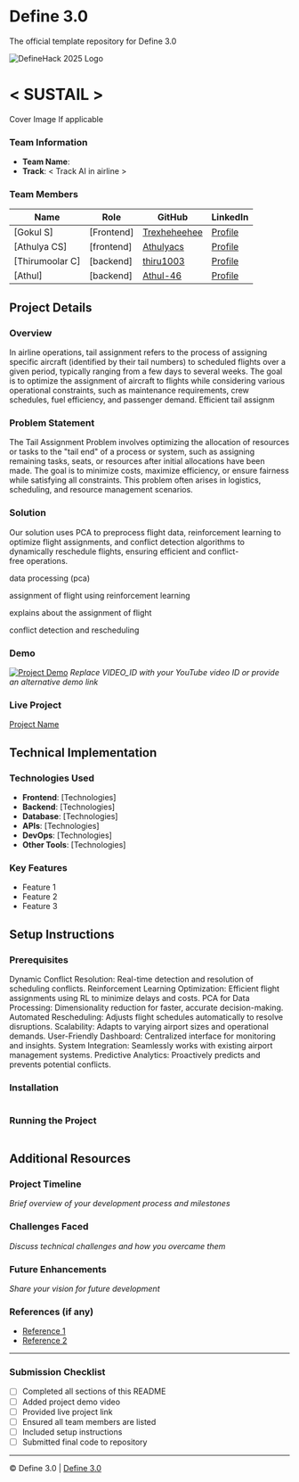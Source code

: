 
# Define 3.0
The official template repository for Define 3.0

![DefineHack 2025 Logo](https://github.com/user-attachments/assets/8173bc16-418e-4912-b500-c6427e4ba4b6)



# < SUSTAIL >
 Cover Image  If applicable

### Team Information
- **Team Name**: <Team Newbies reincarnated > 
- **Track**: < Track AI in airline >

### Team Members
| Name | Role | GitHub | LinkedIn |
|------|------|--------|----------|
| [Gokul S] | [Frontend] | [Trexheheehee](https://github.com/Trexheheehee) | [Profile](https://linkedin.com/in/username) |
| [Athulya CS] | [frontend] | [Athulyacs](https://github.com/Athulyacs) | [Profile](https://linkedin.com/in/username) |
| [Thirumoolar C] | [backend] | [thiru1003](https://github.com/thiru1003) | [Profile](https://linkedin.com/in/username) |
| [Athul] | [backend] | [Athul-46](https://github.com/Athul-46) | [Profile](https://linkedin.com/in/username) |

## Project Details

### Overview
In airline operations, tail assignment refers to the process of assigning specific aircraft (identified by their tail numbers) to scheduled flights over a given period, typically ranging from a few days to several weeks. The goal is to optimize the assignment of aircraft to flights while considering various operational constraints, such as maintenance requirements, crew schedules, fuel efficiency, and passenger demand. Efficient tail assignm

### Problem Statement
The Tail Assignment Problem involves optimizing the allocation of resources or tasks to the "tail end" of a process or system, such as assigning remaining tasks, seats, or resources after initial allocations have been made. The goal is to minimize costs, maximize efficiency, or ensure fairness while satisfying all constraints. This problem often arises in logistics, scheduling, and resource management scenarios.

### Solution
Our solution uses PCA to preprocess flight data, reinforcement learning to optimize flight assignments, and conflict detection algorithms to dynamically reschedule flights, ensuring efficient and conflict-free operations.

data processing (pca)

assignment of flight using reinforcement learning

explains about the assignment of flight

conflict detection and rescheduling

### Demo
[![Project Demo](https://img.youtube.com/vi/VIDEO_ID/0.jpg)](https://www.youtube.com/watch?v=VIDEO_ID)
_Replace VIDEO_ID with your YouTube video ID or provide an alternative demo link_

### Live Project
[Project Name](https://your-project-url.com)

## Technical Implementation

### Technologies Used
- **Frontend**: [Technologies]
- **Backend**: [Technologies]
- **Database**: [Technologies]
- **APIs**: [Technologies]
- **DevOps**: [Technologies]
- **Other Tools**: [Technologies]

### Key Features
- Feature 1
- Feature 2
- Feature 3

## Setup Instructions

### Prerequisites
Dynamic Conflict Resolution: Real-time detection and resolution of scheduling conflicts.
Reinforcement Learning Optimization: Efficient flight assignments using RL to minimize delays and costs.
PCA for Data Processing: Dimensionality reduction for faster, accurate decision-making.
Automated Rescheduling: Adjusts flight schedules automatically to resolve disruptions.
Scalability: Adapts to varying airport sizes and operational demands.
User-Friendly Dashboard: Centralized interface for monitoring and insights.
System Integration: Seamlessly works with existing airport management systems.
Predictive Analytics: Proactively predicts and prevents potential conflicts.

### Installation 
```bash

```

### Running the Project
```bash

```

## Additional Resources

### Project Timeline
_Brief overview of your development process and milestones_

### Challenges Faced
_Discuss technical challenges and how you overcame them_

### Future Enhancements
_Share your vision for future development_

### References (if any)
- [Reference 1](link)
- [Reference 2](link)

---

### Submission Checklist
- [ ] Completed all sections of this README
- [ ] Added project demo video
- [ ] Provided live project link
- [ ] Ensured all team members are listed
- [ ] Included setup instructions
- [ ] Submitted final code to repository

---

© Define 3.0 | [Define 3.0](https://www.define3.xyz/)
